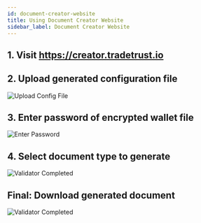 ```yaml
---
id: document-creator-website
title: Using Document Creator Website
sidebar_label: Document Creator Website
---
```


## 1. Visit https://creator.tradetrust.io

## 2. Upload generated configuration file

![Upload Config File](/docs/tutorial/document-creator/document-creator-website/upload.png)

## 3. Enter password of encrypted wallet file

![Enter Password](/docs/tutorial/document-creator/document-creator-website/password.png)

## 4. Select document type to generate

![Validator Completed](/docs/tutorial/document-creator/document-creator-website/document-type.png)

## Final: Download generated document

![Validator Completed](/docs/tutorial/document-creator/document-creator-website/issued.png)
